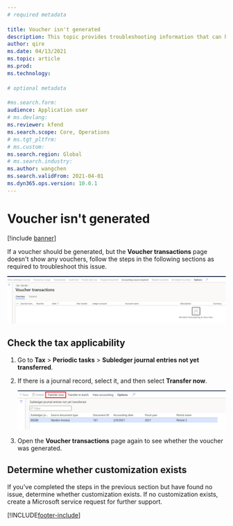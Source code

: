 ```yaml
---
# required metadata

title: Voucher isn't generated
description: This topic provides troubleshooting information that can help when a voucher should be generated but isn't.
author: qire
ms.date: 04/13/2021
ms.topic: article
ms.prod: 
ms.technology: 

# optional metadata

#ms.search.form:
audience: Application user
# ms.devlang: 
ms.reviewer: kfend
ms.search.scope: Core, Operations
# ms.tgt_pltfrm: 
# ms.custom: 
ms.search.region: Global
# ms.search.industry: 
ms.author: wangchen
ms.search.validFrom: 2021-04-01
ms.dyn365.ops.version: 10.0.1
---
```


# Voucher isn't generated

[!include [banner](../includes/banner.md)]

If a voucher should be generated, but the **Voucher transactions** page doesn't show any vouchers, follow the steps in the following sections as required to troubleshoot this issue.

[![Voucher transactions page that has no vouchers.](./media/voucher-not-generated-Picture1.png)](./media/voucher-not-generated-Picture1.png)

## Check the tax applicability

1. Go to **Tax** \> **Periodic tasks** \> **Subledger journal entries not yet transferred**.
2. If there is a journal record, select it, and then select **Transfer now**.

    [![Transfer now button on the Subledger journal entries not yet transferred page.](./media/voucher-not-generated-Picture2.png)](./media/voucher-not-generated-Picture2.png)

3. Open the **Voucher transactions** page again to see whether the voucher was generated.

## Determine whether customization exists

If you've completed the steps in the previous section but have found no issue, determine whether customization exists. If no customization exists, create a Microsoft service request for further support.

[!INCLUDE[footer-include](../../includes/footer-banner.md)]
